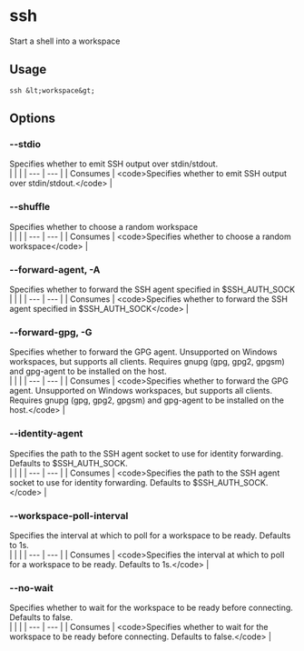
# ssh

 
Start a shell into a workspace


## Usage
```console
ssh &lt;workspace&gt;
```


## Options
### --stdio
Specifies whether to emit SSH output over stdin/stdout.
<br/>
| | |
| --- | --- |
| Consumes | &lt;code&gt;Specifies whether to emit SSH output over stdin/stdout.&lt;/code&gt; |

### --shuffle
Specifies whether to choose a random workspace
<br/>
| | |
| --- | --- |
| Consumes | &lt;code&gt;Specifies whether to choose a random workspace&lt;/code&gt; |

### --forward-agent, -A
Specifies whether to forward the SSH agent specified in $SSH_AUTH_SOCK
<br/>
| | |
| --- | --- |
| Consumes | &lt;code&gt;Specifies whether to forward the SSH agent specified in $SSH_AUTH_SOCK&lt;/code&gt; |

### --forward-gpg, -G
Specifies whether to forward the GPG agent. Unsupported on Windows workspaces, but supports all clients. Requires gnupg (gpg, gpg2, gpgsm) and gpg-agent to be installed on the host.
<br/>
| | |
| --- | --- |
| Consumes | &lt;code&gt;Specifies whether to forward the GPG agent. Unsupported on Windows workspaces, but supports all clients. Requires gnupg (gpg, gpg2, gpgsm) and gpg-agent to be installed on the host.&lt;/code&gt; |

### --identity-agent
Specifies the path to the SSH agent socket to use for identity forwarding. Defaults to $SSH_AUTH_SOCK.
<br/>
| | |
| --- | --- |
| Consumes | &lt;code&gt;Specifies the path to the SSH agent socket to use for identity forwarding. Defaults to $SSH_AUTH_SOCK.&lt;/code&gt; |

### --workspace-poll-interval
Specifies the interval at which to poll for a workspace to be ready. Defaults to 1s.
<br/>
| | |
| --- | --- |
| Consumes | &lt;code&gt;Specifies the interval at which to poll for a workspace to be ready. Defaults to 1s.&lt;/code&gt; |

### --no-wait
Specifies whether to wait for the workspace to be ready before connecting. Defaults to false.
<br/>
| | |
| --- | --- |
| Consumes | &lt;code&gt;Specifies whether to wait for the workspace to be ready before connecting. Defaults to false.&lt;/code&gt; |
